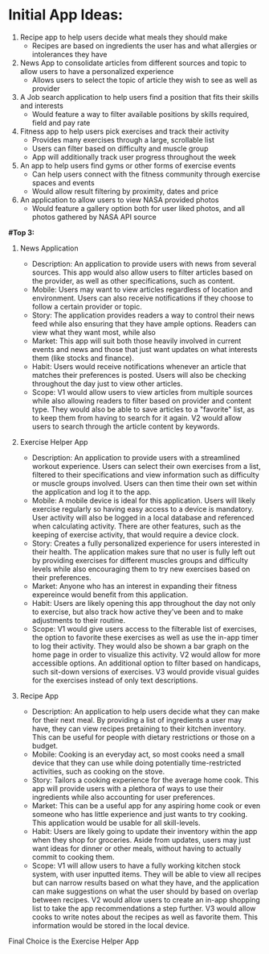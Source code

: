 # Initial App Ideas:
1) Recipe app to help users decide what meals they should make
    - Recipes are based on ingredients the user has and what allergies or intolerances they have
2) News App to consolidate articles from different sources and topic to allow users to have a personalized experience
    - Allows users to select the topic of article they wish to see as well as provider
3) A Job search application to help users find a position that fits their skills and interests
    - Would feature a way to filter available positions by skills required, field and pay rate
4) Fitness app to help users pick exercises and track their activity
    - Provides many exercises through a large, scrollable list
    - Users can filter based on difficulty and muscle group
    - App will additionally track user progress throughout the week
5) An app to help users find gyms or other forms of exercise events
    - Can help users connect with the fitness community through exercise spaces and events
    - Would allow result filtering by proximity, dates and price
6) An application to allow users to view NASA provided photos
    - Would feature a gallery option both for user liked photos, and all photos gathered by NASA API source

**#Top 3:**
1) News Application
     - Description: An application to provide users with news from several sources. This app would also allow users to filter articles based on the provider, as well as other specifications, such as content. 
     - Mobile: Users may want to view articles regardless of location and environment. Users can also receive notifications if they choose to follow a certain provider or topic.
     - Story: The application provides readers a way to control their news feed while also ensuring that they have ample options. Readers can view what they want most, while also 
     - Market: This app will suit both those heavily involved in current events and news and those that just want updates on what interests them (like stocks and finance).
     - Habit: Users would receive notifications whenever an article that matches their preferences is posted. Users will also be checking throughout the day just to view other articles.
     - Scope: V1 would allow users to view articles from multiple sources while also allowing readers to filter based on provider and content type. They would also be able to save articles to a "favorite" list, as to keep them from having to search for it again. V2 would allow users to search through the article content by keywords.
   
3) Exercise Helper App
     - Description: An application to provide users with a streamlined workout experience. Users can select their own exercises from a list, filtered to their specifications and view information such as difficulty or muscle groups involved. Users can then time their own set within the application and log it to the app.
     - Mobile: A mobile device is ideal for this application. Users will likely exercise regularly so having easy access to a device is mandatory. User activity will also be logged in a local database and referenced when calculating activity. There are other features, such as the keeping of exercise activity, that would require a device clock.
     - Story: Creates a fully personalized experience for users interested in their health. The application makes sure that no user is fully left out by providing exercises for different muscles groups and difficulty levels while also encouraging them to try new exercises based on their preferences.
     - Market: Anyone who has an interest in expanding their fitness expereince would benefit from this application.
     - Habit: Users are likely opening this app throughout the day not only to exercise, but also track how active they've been and to make adjustments to their routine.
     - Scope: V1 would give users access to the filterable list of exercises, the option to favorite these exercises as well as use the in-app timer to log their activity. They would also be shown a bar graph on the home page in order to visualize this activity. V2 would allow for more accessible options. An additional option to filter based on handicaps, such sit-down versions of exercises. V3 would provide visual guides for the exercises instead of only text descriptions.
   
5) Recipe App
     - Description: An application to help users decide what they can make for their next meal. By providing a list of ingredients a user may have, they can view recipes pretaining to their kitchen inventory. This can be useful for people with dietary restrictions or those on a budget.
     - Mobile: Cooking is an everyday act, so most cooks need a small device that they can use while doing potentially time-restricted activities, such as cooking on the stove.
     - Story: Tailors a cooking experience for the average home cook. This app will provide users with a plethora of ways to use their ingredients while also accounting for user preferences.
     - Market: This can be a useful app for any aspiring home cook or even someone who has little experience and just wants to try cooking. This application would be usable for all skill-levels.
     - Habit: Users are likely going to update their inventory within the app when they shop for groceries. Aside from updates, users may just want ideas for dinner or other meals, without having to actually commit to cooking them.
     - Scope: V1 will allow users to have a fully working kitchen stock system, with user inputted items. They will be able to view all recipes but can narrow results based on what they have, and the application can make suggestions on what the user should by based on overlap between recipes. V2 would allow users to create an in-app shopping list to take the app recommendations a step further. V3 would allow cooks to write notes about the recipes as well as favorite them. This information would be stored in the local device.

Final Choice is the Exercise Helper App
   
